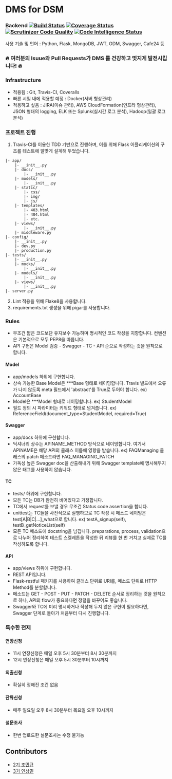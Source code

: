 # DMS for DSM

### Backend [![Build Status](https://travis-ci.org/DSM-DMS/DMS-Backend.svg?branch=master)](https://travis-ci.org/DSM-DMS/DMS-Backend) [![Coverage Status](https://coveralls.io/repos/github/DSM-DMS/DMS-Backend/badge.svg?branch=master)](https://coveralls.io/github/DSM-DMS/DMS-Backend?branch=master) [![Scrutinizer Code Quality](https://scrutinizer-ci.com/g/DSM-DMS/DMS-Backend/badges/quality-score.png?b=master)](https://scrutinizer-ci.com/g/DSM-DMS/DMS-Backend/?branch=master) [![Code Intelligence Status](https://scrutinizer-ci.com/g/DSM-DMS/DMS-Backend/badges/code-intelligence.svg?b=master)](https://scrutinizer-ci.com/code-intelligence)

사용 기술 및 언어 : Python, Flask, MongoDB, JWT, ODM, Swagger, Cafe24 등

### 🔥 여러분의 Isuue와 Pull Requests가 **DMS** 를 건강하고 멋지게 발전시킵니다! 🔥

### Infrastructure

- 적용됨 : Git, Travis-CI, Coveralls
- 빠른 시일 내에 적용할 예정 : Docker(서버 형상관리)
- 적용하고 싶음 : JIRA(이슈 관리), AWS CloudFormation(인프라 형상관리), JSON 형태의 logging, ELK 또는 Splunk(실시간 로그 분석), Hadoop(일괄 로그 분석)

### 프로젝트 진행
1. Travis-CI를 이용한 TDD 기반으로 진행하며, 이를 위해 Flask 어플리케이션의 구조를 테스트에 알맞게 설계해 두었습니다.
~~~
|- app/
    |- __init__.py
    |- docs/
        |- __init__.py
    |- models/
        |- __init__.py
    |- static/
        |- css/
        |- img/
        |- js/
    |- templates/
        |- 403.html
        |- 404.html
        |- etc.
    |- views/
        |- __init__.py
    |- middleware.py
|- config/
    |- __init__.py
    |- dev.py
    |- production.py
|- tests/
    |- __init__.py
    |- mocks/
        |- __init__.py
    |- models/
        |- __init__.py
    |- views/
        |- __init__.py
|- server.py
~~~
2. Lint 적용을 위해 Flake8을 사용합니다.
3. requirements.txt 생성을 위해 pigar를 사용합니다.

### Rules
- 무조건 짧은 코드보단 유지보수 가능하며 명시적인 코드 작성을 지향합니다. 컨벤션은 기본적으로 모두 PEP8을 따릅니다.
- API 구현은 Model 검증 - Swagger - TC - API 순으로 작성하는 것을 원칙으로 합니다.
#### Model
- app/models 하위에 구현합니다.
- 상속 가능한 Base Model은 ***Base 형태로 네이밍합니다. Travis 빌드에서 오류가 나지 않도록 meta 필드에서 'abstract'를 True로 두어야 합니다. ex) AccountBase
- Model은 ***Model 형태로 네이밍합니다. ex) StudentModel
- 필드 정의 시 파라미터는 키워드 형태로 넘겨줍니다. ex) ReferenceField(document_type=StudentModel, required=True)
#### Swagger
- app/docs 하위에 구현합니다.
- 딕셔너리 상수는 APINAME_METHOD 방식으로 네이밍합니다. 여기서 APINAME은 해당 API의 클래스 이름에 영향을 받습니다. ex) FAQManaging 클래스의 patch 메소드라면 FAQ_MANAGING_PATCH
- 가독성 높은 Swagger doc을 산출해내기 위해 Swagger template에 명시해두지 않은 태그를 사용하지 않습니다.
#### TC
- tests/ 하위에 구현합니다.
- 모든 TC는 DB가 완전히 비어있다고 가정합니다.
- TC에서 request를 보낼 경우 무조건 Status code assertion을 합니다.
- unittest는 TC들을 사전식으로 실행하므로 TC 작성 시 메소드 네이밍은 test[A|B|C|...]_what으로 합니다. ex) testA_signup(self), testB_getNoticeList(self)
- 모든 TC 메소드에 docstring을 남깁니다. preparations, process, validation으로 나누어 정리하여 테스트 스켈레톤을 작성한 뒤 리뷰를 한 번 거치고 실제로 TC를 작성하도록 합니다.
#### API
- app/views 하위에 구현합니다.
- REST API입니다.
- Flask-restful 패키지를 사용하여 클래스 단위로 URI를, 메소드 단위로 HTTP Method를 분할합니다.
- 메소드는 GET - POST - PUT - PATCH - DELETE 순서로 정리하는 것을 원칙으로 하나, API의 flow가 중요하다면 정렬을 바꾸어도 좋습니다.
- Swagger와 TC에 미리 명시하거나 작성해 두지 않은 구현이 필요하다면, Swagger 단계로 돌아가 처음부터 다시 진행합니다.

### 특수한 전제
#### 연장신청
- 11시 연장신청은 매일 오후 5시 30분부터 8시 30분까지
- 12시 연장신청은 매일 오후 5시 30분부터 10시까지
#### 외출신청
- 확실히 정해진 조건 없음
#### 잔류신청
- 매주 일요일 오후 8시 30분부터 목요일 오후 10시까지
#### 설문조사
- 한번 업로드한 설문조사는 수정 불가능

## Contributors
- <a href="https://github.com/JoMingyu">2기 조민규</a>
- <a href="https://github.com/RISMME">3기 인상민</a>
